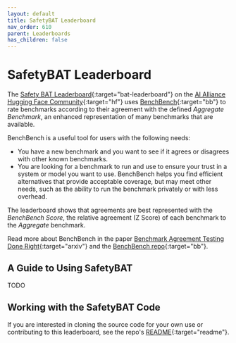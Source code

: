 ```yaml
---
layout: default
title: SafetyBAT Leaderboard
nav_order: 610
parent: Leaderboards
has_children: false
---
```


# SafetyBAT Leaderboard

The [Safety BAT Leaderboard](https://huggingface.co/spaces/aialliance/safetybat){:target="bat-leaderboard"} on the [AI Alliance Hugging Face Community](https://huggingface.co/aialliance){:target="hf"} uses [BenchBench](https://github.com/IBM/benchbench){:target="bb"} to rate benchmarks according to their agreement with the defined _Aggregate Benchmark_, an enhanced representation of many benchmarks that are available.

BenchBench is a useful tool for users with the following needs:

* You have a new benchmark and you want to see if it agrees or disagrees with other known benchmarks.
* You are looking for a benchmark to run and use to ensure your trust in a system or model you want to use. BenchBench helps you find efficient alternatives that provide acceptable coverage, but may meet other needs, such as the ability to run the benchmark privately or with less overhead.

The leaderboard shows that agreements are best represented with the _BenchBench Score_, the relative agreement (Z Score) of each benchmark to the _Aggregate_ benchmark.

Read more about BenchBench in the paper [Benchmark Agreement Testing Done Right](https://arxiv.org/abs/2407.13696){:target="arxiv"} and the [BenchBench repo](https://github.com/IBM/benchbench){:target="bb"}. 

## A Guide to Using SafetyBAT

TODO

## Working with the SafetyBAT Code

If you are interested in cloning the source code for your own use or contributing to this leaderboard, see the repo's [README](https://github.com/The-AI-Alliance/trust-safety-evals/blob/main/README.md#safetybat-leaderboard){:target="readme"}.
